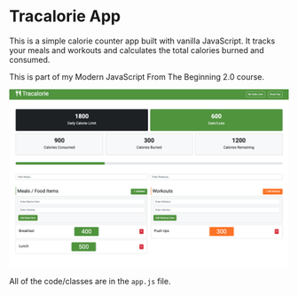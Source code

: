 # Tracalorie App

This is a simple calorie counter app built with vanilla JavaScript. It tracks your meals and workouts and calculates the total calories burned and consumed.

This is part of my Modern JavaScript From The Beginning 2.0 course.

<img src="assets/screen.png">

All of the code/classes are in the `app.js` file.

